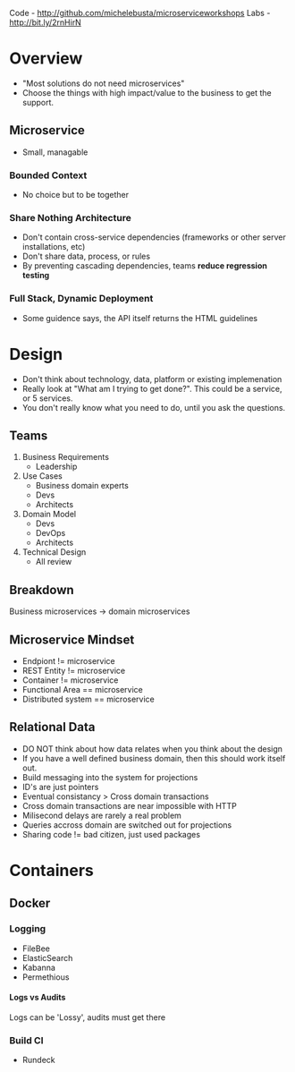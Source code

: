 Code - http://github.com/michelebusta/microserviceworkshops
Labs - http://bit.ly/2rnHirN

# Overview

- "Most solutions do not need microservices"
- Choose the things with high impact/value to the business to get the support.

## Microservice

- Small, managable

### Bounded Context

- No choice but to be together

### Share Nothing Architecture

- Don't contain cross-service dependencies (frameworks or other server installations, etc)
- Don't share data, process, or rules
- By preventing cascading dependencies, teams __reduce regression testing__

### Full Stack, Dynamic Deployment

- Some guidence says, the API itself returns the HTML guidelines

# Design

- Don't think about technology, data, platform or existing implemenation
- Really look at "What am I trying to get done?". This could be a service, or 5 services.
- You don't really know what you need to do, until you ask the questions.

## Teams

1. Business Requirements
    - Leadership
2. Use Cases
    - Business domain experts
    - Devs
    - Architects
3. Domain Model
    - Devs
    - DevOps
    - Architects
4. Technical Design
    - All review

## Breakdown

Business microservices -> domain microservices

## Microservice Mindset

- Endpiont  != microservice
- REST Entity != microservice
- Container != microservice
- Functional Area == microservice
- Distributed system == microservice

## Relational Data

- DO NOT think about how data relates when you think about the design
- If you have a well defined business domain, then this should work itself out.
- Build messaging into the system for projections
- ID's are just pointers
- Eventual consistancy > Cross domain transactions 
- Cross domain transactions are near impossible with HTTP
- Milisecond delays are rarely a real problem
- Queries accross domain are switched out for projections
- Sharing code != bad citizen, just used packages

# Containers

## Docker

### Logging

- FileBee
- ElasticSearch
- Kabanna
- Permethious

#### Logs vs Audits

Logs can be 'Lossy', audits must get there

### Build CI

- Rundeck